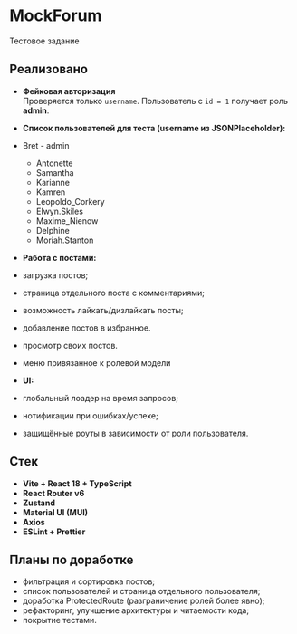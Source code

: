 # MockForum

Тестовое задание

## Реализовано

- **Фейковая авторизация**  
  Проверяется только `username`. Пользователь с `id = 1` получает роль **admin**.
- **Список пользователей для теста (username из JSONPlaceholder):**
- Bret - admin
  - Antonette
  - Samantha
  - Karianne
  - Kamren
  - Leopoldo_Corkery
  - Elwyn.Skiles
  - Maxime_Nienow
  - Delphine
  - Moriah.Stanton

- **Работа с постами:**
- загрузка постов;  
- страница отдельного поста с комментариями;  
- возможность лайкать/дизлайкать посты;  
- добавление постов в избранное.  
- просмотр своих постов.
- меню привязанное к ролевой модели
  
- **UI:**
- глобальный лоадер на время запросов;  
- нотификации при ошибках/успехе;  
- защищённые роуты в зависимости от роли пользователя.  

## Стек

- **Vite + React 18 + TypeScript** 
- **React Router v6** 
- **Zustand**  
- **Material UI (MUI)**  
- **Axios**   
- **ESLint + Prettier**

## Планы по доработке

- фильтрация и сортировка постов;  
- список пользователей и страница отдельного пользователя;  
- доработка ProtectedRoute (разграничение ролей более явно);  
- рефакторинг, улучшение архитектуры и читаемости кода;  
- покрытие тестами.  
